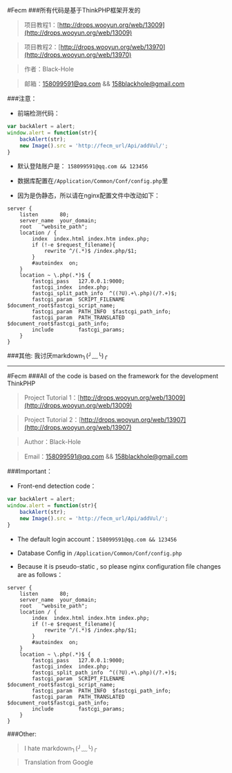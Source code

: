 #Fecm
###所有代码是基于ThinkPHP框架开发的

>项目教程1：[http://drops.wooyun.org/web/13009](http://drops.wooyun.org/web/13009)

>项目教程2：[http://drops.wooyun.org/web/13970](http://drops.wooyun.org/web/13970)

>作者：Black-Hole

>邮箱：158099591@qq.com && 158blackhole@gmail.com

###注意：

* 前端检测代码：
```JavaScript
var backAlert = alert;
window.alert = function(str){
    backAlert(str);
    new Image().src = 'http://fecm_url/Api/addVul/';
}
```

* 默认登陆账户是： `158099591@qq.com && 123456`

* 数据库配置在`/Application/Common/Conf/config.php`里

* 因为是伪静态，所以请在nginx配置文件中改动如下：
```nginx
server {
    listen       80;
    server_name  your_domain;
    root   "website_path";
    location / {
        index  index.html index.htm index.php;
        if (!-e $request_filename){
            rewrite ^/(.*)$ /index.php/$1;
        }
        #autoindex  on;
    }
    location ~ \.php(.*)$ {
        fastcgi_pass   127.0.0.1:9000;
        fastcgi_index  index.php;
        fastcgi_split_path_info  ^((?U).+\.php)(/?.+)$;
        fastcgi_param  SCRIPT_FILENAME  $document_root$fastcgi_script_name;
        fastcgi_param  PATH_INFO  $fastcgi_path_info;
        fastcgi_param  PATH_TRANSLATED  $document_root$fastcgi_path_info;
        include        fastcgi_params;
    }
}
```
###其他:
我讨厌markdown╮(╯﹏╰)╭

---
#Fecm
###All of the code is based on the framework for the development ThinkPHP
>Project Tutorial 1：[http://drops.wooyun.org/web/13009](http://drops.wooyun.org/web/13009)

>Project Tutorial 2：[http://drops.wooyun.org/web/13907](http://drops.wooyun.org/web/13907)

>Author：Black-Hole

>Email：158099591@qq.com && 158blackhole@gmail.com

###Important：

* Front-end detection code：
```JavaScript
var backAlert = alert;
window.alert = function(str){
    backAlert(str);
    new Image().src = 'http://fecm_url/Api/addVul/';
}
```
* The default login account：`158099591@qq.com && 123456`

* Database Config in `/Application/Common/Conf/config.php`

* Because it is pseudo-static , so please nginx configuration file changes are as follows：
```nginx
server {
    listen       80;
    server_name  your_domain;
    root   "website_path";
    location / {
        index  index.html index.htm index.php;
        if (!-e $request_filename){
            rewrite ^/(.*)$ /index.php/$1;
        }
        #autoindex  on;
    }
    location ~ \.php(.*)$ {
        fastcgi_pass   127.0.0.1:9000;
        fastcgi_index  index.php;
        fastcgi_split_path_info  ^((?U).+\.php)(/?.+)$;
        fastcgi_param  SCRIPT_FILENAME  $document_root$fastcgi_script_name;
        fastcgi_param  PATH_INFO  $fastcgi_path_info;
        fastcgi_param  PATH_TRANSLATED  $document_root$fastcgi_path_info;
        include        fastcgi_params;
    }
}
```

###Other:
>I hate markdown╮(╯﹏╰)╭

>Translation from Google